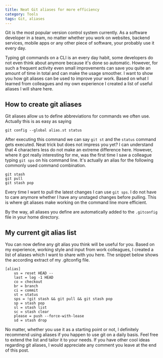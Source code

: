 ```yaml
---
title: Neat Git aliases for more efficiency 
category: Tools
tags: Git, aliases
---
```


Git is the most popular version control system currently. As a software developer in a team, no matter whether you work on websites,
backend services, mobile apps or any other piece of software, your probably use it every day. 
<!--more-->
Typing git commands on a CLI
is an every day habit, some developers do not even think about anymore because it's done so automatic. However, for such a 
frequent activity even small improvements can save you quite an amount of time in total and can make the usage smoother.
I want to show you how git aliases can be used to improve your work. Based on what I learned from colleagues and my own
experience I created a list of useful aliases I will share here.

## How to create git aliases
Git aliases allow us to define abbreviations for commands we often use. Actually this is as easy as saying

`git config --global alias.st status`

After executing this command we can say `git st` and the `status` command gets executed. Neat trick but does not impress you yet?
I can understand that 4 characters less do not make an extreme difference here. However, where it got really interesting for me, was
the first time I saw a colleague typing `git sps` on his command line. 
It's actually an alias for the following commonly used command combination.

```
git stash
git pull
git stash pop
```


Every time I want to pull the latest changes I can use `git sps`. I do not have to care anymore whether I have any unstaged changes before pulling.
This is where git aliases make working on the command line more efficient.

By the way, all aliases you define are automatically added to the `.gitconfig` file in your home directory.

## My current git alias list
You can now define any git alias you think will be useful for you. Based on my experience, working style and input from work colleagues,
I created a list of aliases which I want to share with you here. The snippet below shows the according extract of my .gitconfig file.

```
[alias]
	us = reset HEAD --
	last = log -1 HEAD
	co = checkout
	br = branch
	ci = commit
	st = status
	sps = !git stash && git pull && git stash pop
	sp = stash pop
	sl = stash list
	sc = stash clear
	please = push --force-with-lease
	sd = stash drop
```

No matter, whether you use it as a starting point or not, I definitely recommend
using aliases if you happen to use git on a daily basis. Feel free to extend the list and tailor it to your needs.
If you have other cool ideas regarding git aliases, I would appreciate any comment you leave at the end of this post. 




   